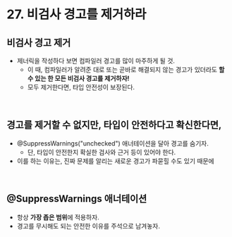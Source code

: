 # 27. 비검사 경고를 제거하라

## 비검사 경고 제거 
- 제너릭을 작성하다 보면 컴파일러 경고를 많이 마주하게 될 것.
  - 이 때, 컴파일러가 알려준 대로 또는 곧바로 해결되지 않는 경고가 있더라도 **할 수 있는 한 모든 비검사 경고를 제거하자!**
  - 모두 제거한다면, 타입 안전성이 보장된다.

</br>

## 경고를 제거할 수 없지만, 타입이 안전하다고 확신한다면, 
- @SuppressWarnings("unchecked") 애너테이션을 달아 경고를 숨기자.
  - 단, 타입이 안전한지 확실한 검사와 근거 등이 있어야 한다. 
- 이를 하는 이유는, 진짜 문제를 알리는 새로운 경고가 파묻힐 수도 있기 때문에

</br>

## @SuppressWarnings 애너테이션
- 항상 **가장 좁은 범위**에 적용하자.
- 경고를 무시해도 되는 안전한 이유를 주석으로 남겨놓자.

